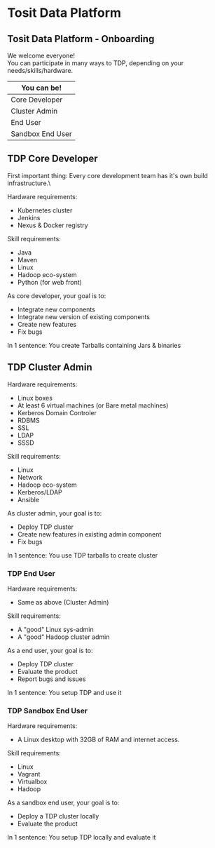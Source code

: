 # Tosit Data Platform

## Tosit Data Platform - Onboarding

We welcome everyone!\
You can participate in many ways to TDP, depending on your needs/skills/hardware.

| You can be!        |
| -------------------|
| Core Developer     |
| Cluster Admin      |
| End User           |
| Sandbox End User   |

## TDP Core Developer

First important thing:
Every core development team has it's own build infrastructure.\

Hardware requirements:
- Kubernetes cluster
- Jenkins
- Nexus & Docker registry

Skill requirements:
- Java
- Maven
- Linux
- Hadoop eco-system
- Python (for web front)

As core developer, your goal is to:
- Integrate new components
- Integrate new version of existing components
- Create new features
- Fix bugs

In 1 sentence: You create Tarballs containing Jars & binaries


## TDP Cluster Admin

Hardware requirements:
- Linux boxes
- At least 6 virtual machines (or Bare metal machines)
- Kerberos Domain Controler
- RDBMS
- SSL
- LDAP
- SSSD

Skill requirements:
- Linux
- Network
- Hadoop eco-system
- Kerberos/LDAP
- Ansible

As cluster admin, your goal is to:
- Deploy TDP cluster
- Create new features in existing admin component
- Fix bugs

In 1 sentence: You use TDP tarballs to create cluster

### TDP End User

Hardware requirements:
- Same as above (Cluster Admin)

Skill requirements:
- A "good" Linux sys-admin
- A "good" Hadoop cluster admin

As a end user, your goal is to:
- Deploy TDP cluster
- Evaluate the product
- Report bugs and issues

In 1 sentence: You setup TDP and use it

### TDP Sandbox End User

Hardware requirements:
- A Linux desktop with 32GB of RAM and internet access.

Skill requirements:
- Linux
- Vagrant
- Virtualbox
- Hadoop

As a sandbox end user, your goal is to:
- Deploy a TDP cluster locally
- Evaluate the product

In 1 sentence: You setup TDP locally and evaluate it
